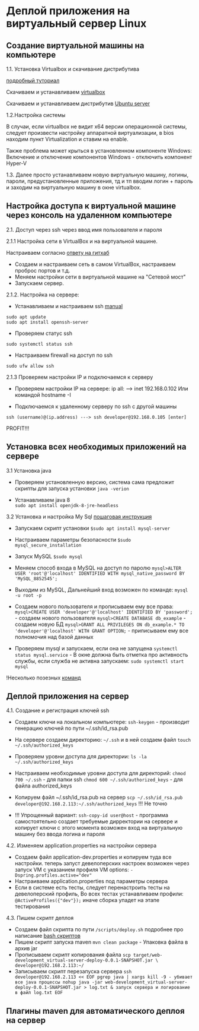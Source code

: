 # Деплой приложения на виртуальный сервер Linux

## Создание виртуальной машины на компьютере
1.1.    Установка Virtualbox и скачивание дистрибутива

   [подробный туториал](http://slusar.su/ubuntu-server-18-04-ustanovka-i-nastroyka-na-virtualbox/)
   
   Скачиваем и устанавливаем [virtualbox](https://www.virtualbox.org/wiki/Downloads)
   
   Скачиваем и устанавливаем дистрибутив [Ubuntu server](https://www.ubuntu.com/server)

1.2.Настройка системы
    
   В случаи, если virtualbox не видит х64 версии операционной системы, 
   следует произвести настройку аппаратной виртуализации, в bios находим пункт Virtualization и
   ставим на enable.
   
   Также проблема может крыться в установленном компоненте Windows:
   Включение и отключение компонентов Windows - отключить компонент Hyper-V
 
1.3. Далее просто устанавливаем новую виртуальную машину, логины, пароли, 
предустановленные приложения, тд и тп вводим логин + пароль и заходим на виртуальную машину в окне virtualbox.   
## Настройка доступа к виртуальной машине через консоль на удаленном компьютере

2.1. Доступ через ssh через ввод имя пользователя и пароля

2.1.1 Настройка сети в VirtualBox и на виртуальной машине.
    
   Настраиваем согласно [ответу на гитхаб](https://ru.stackoverflow.com/questions/983432/%D0%9A%D0%B0%D0%BA-%D0%BF%D0%BE-ssh-%D0%BF%D0%BE%D0%B4%D0%BA%D0%BB%D1%8E%D1%87%D0%B8%D1%82%D1%81%D1%8F-%D0%BA-%D0%B2%D0%B8%D1%80%D1%82%D1%83%D0%B0%D0%BB%D1%8C%D0%BD%D0%BE%D0%B9-%D0%BC%D0%B0%D1%88%D0%B8%D0%BD%D0%B5)
   
   - Создаем и настраиваем сеть в самом VirtualBox, настраиваем проброс портов и т.д.
   - Меняем настройки сети в виртуальной машине на "Сетевой мост"
   - Запускаем сервер.
   
2.1.2. Настройка на сервере:
     
   - Устанавливаем и настраиваем ssh [manual](https://linuxize.com/post/how-to-enable-ssh-on-ubuntu-18-04/)
       
    sudo apt update
    sudo apt install openssh-server
   - Проверяем статус ssh
   
    sudo systemctl status ssh
    
   - Настраиваем firewall на доступ по ssh
   
    sudo ufw allow ssh  
 
   
2.1.3 Проверяем настройки IP и подключаемся к серверу

   - Проверяем настройки IP на сервере:
    ip all: --> inet 192.168.0.102
    Или командой hostname -I
   
   - Подключаемся к удаленному серверу по ssh с другой машины
   
    ssh (username)@(ip.address) ---> ssh developer@192.168.0.105 [enter]
    
   PROFIT!!! 


## Установка всех необходимых приложений на сервере

3.1 Установка java
    
   -  Проверяем установленную версию, система сама предложит скрипты для запуска установки
   `java -verion`
    
  - Устанавливаем java 8    
     `sudo apt install openjdk-8-jre-headless`
     
3.2 Установка и настройка My Sql
[пошаговая инструкция](https://www.digitalocean.com/community/tutorials/mysql-ubuntu-18-04-ru)

   - Запускаем скрипт установки
    `$sudo apt install mysql-server`
   - Настраиваем параметры безопасности
    `$sudo mysql_secure_installation`
   - Запуск MySQL
   `$sudo mysql`
   - Меняем способ входа в MySQL на доступ по паролю
   `mysql>ALTER USER 'root'@'localhost' IDENTIFIED WITH mysql_native_password BY 'MySQL_8852545';`
   
   - Выходим из MySQL, Дальнейший вход возможен по команде:
   `mysql -u root -p`
   - Создаем нового пользователя и прописываем ему все права:
   `mysql>CREATE USER 'developer'@'localhost' IDENTIFIED BY 'password';` - создаем нового пользователя
   `mysql>CREATE DATABASE db_example` - создаем новую БД
   `mysql>GRANT ALL PRIVILEGES ON db_example.* TO 'developer'@'localhost' WITH GRANT OPTION;` - приписываем ему все полномочия над базой данных
   - Проверяем mysql и запускаем, если она не запущена
    `systemctl status mysql.service` - В окне должна быть отметка про активность службы, 
    если служба не активна запускаем:
    `sudo systemctl start mysql`
    
   !Несколько позезных [команд](https://help.ubuntu.ru/wiki/mysql)
   

## Деплой приложения на сервер
 4.1. Создание и регистрация ключей ssh
 
  - Создаем ключи на локальном компьютере:
  `ssh-keygen` - производит генерацию ключей по пути ~/.ssh/id_rsa.pub
  
   - На сервере создаем директорию:
    `~/.ssh` и в ней создаем файл `touch ~/.ssh/authorized_keys`
    
   - Проверяем уровни доступа для директории:
    `ls -la ~/.ssh/authorized_keys`
   - Настраиваем необходимые уровни доступа для директорий:
   `chmod 700 ~/.ssh` - для папки ssh
   `chmod 600 ~/.ssh/authorized_keys` - для файла authorized_keys
   - Копируем файл ~/.ssh/id_rsa.pub на сервер
   `scp ~/.ssh/id_rsa.pub developer@192.168.2.113:~/.ssh/authorized_keys` !!! Не точно
   - !!! Упрощенный вариант: 
   `ssh-copy-id user@host` - программа самостоятельно создает требуемые дирректории на сервере и копирует ключи
   с этого момента возможен вход на виртуальную машину без ввода логина и пароля
   
 4.2. Изменяем application.properties на настройки сервера
 
   - Создаем файл application-dev.properties и копируем туда все настройки. 
   теперь запуст девелоперских настроек возможен через запуск VM с указанием профиля
   VM options: `-Dspring.profiles.active="dev"`
   - Настраиваем application.properties под параметры сервера
  - Если в системе есть тесты, следует перенастроить тесты на девелоперский профиль, 
  Во всех тестах устанавливаем профили:
  `@ActiveProfiles({"dev"});` иначе сборка упадет на этапе тестирования   
   
 4.3. Пишем скрипт деплоя
  - Создаем файл скрипта по пути `/scripts/deploy.sh`
  подробнее про написание [bash скриптов](https://habr.com/ru/company/ruvds/blog/325522/)
  - Пишем скрипт запуска maven
  `mvn clean package` - Упаковка файла в архив jar
  - Прописываем скрипт копирования файла
  `scp target/web-development_virtual-server-deploy-0.0.1-SNAPSHOT.jar \
      developer@192.168.2.113:~/`
  - Записываем скрипт перезапуска сервера
  `ssh developer@192.168.2.113 << EOF
       pgrep java | xargs kill -9 - убивает все java процессы
       nohup java -jar web-development_virtual-server-deploy-0.0.1-SNAPSHOT.jar > log.txt &
       запуск сервера и логирование в файл log.txt
   EOF`    
      
  
  
  
## Плагины maven для автоматического деплоя на сервер

##

##

##